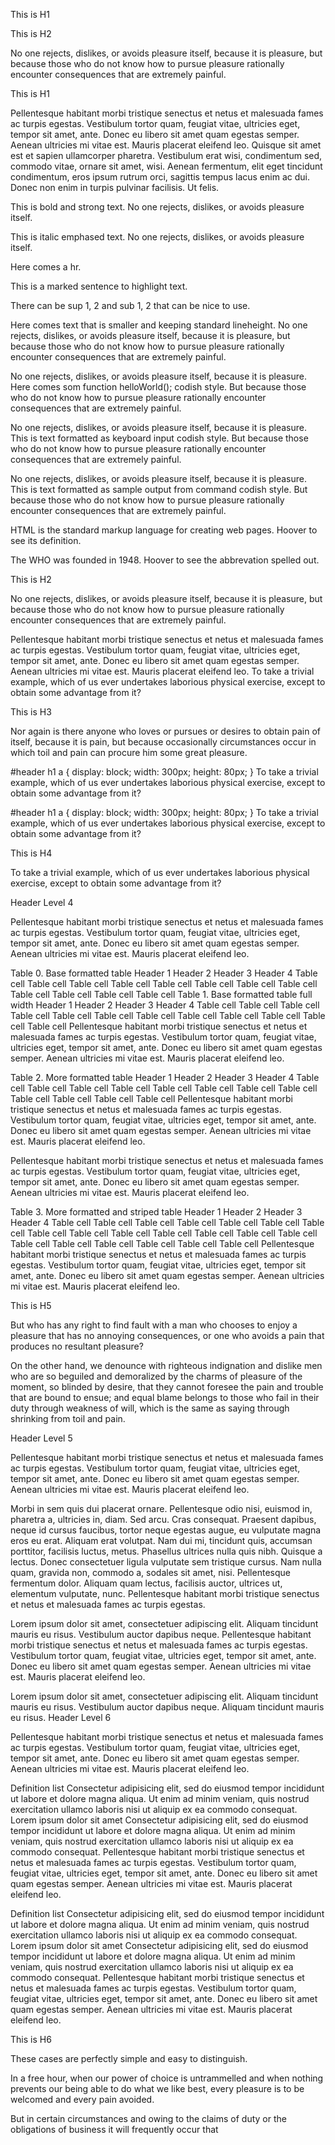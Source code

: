 This is H1

This is H2

No one rejects, dislikes, or avoids pleasure itself, because it is pleasure, but because those who do not know how to pursue pleasure rationally encounter consequences that are extremely painful.

This is H1

Pellentesque habitant morbi tristique senectus et netus et malesuada fames ac turpis egestas. Vestibulum tortor quam, feugiat vitae, ultricies eget, tempor sit amet, ante. Donec eu libero sit amet quam egestas semper. Aenean ultricies mi vitae est. Mauris placerat eleifend leo. Quisque sit amet est et sapien ullamcorper pharetra. Vestibulum erat wisi, condimentum sed, commodo vitae, ornare sit amet, wisi. Aenean fermentum, elit eget tincidunt condimentum, eros ipsum rutrum orci, sagittis tempus lacus enim ac dui. Donec non enim in turpis pulvinar facilisis. Ut felis.

This is bold and strong text. No one rejects, dislikes, or avoids pleasure itself.

This is italic emphased text. No one rejects, dislikes, or avoids pleasure itself.

Here comes a hr.

This is a marked sentence to highlight text.

There can be sup 1, 2 and sub 1, 2 that can be nice to use.

Here comes text that is smaller and keeping standard lineheight. No one rejects, dislikes, or avoids pleasure itself, because it is pleasure, but because those who do not know how to pursue pleasure rationally encounter consequences that are extremely painful.

No one rejects, dislikes, or avoids pleasure itself, because it is pleasure. Here comes som function helloWorld(); codish style. But because those who do not know how to pursue pleasure rationally encounter consequences that are extremely painful.

No one rejects, dislikes, or avoids pleasure itself, because it is pleasure. This is text formatted as keyboard input codish style. But because those who do not know how to pursue pleasure rationally encounter consequences that are extremely painful.

No one rejects, dislikes, or avoids pleasure itself, because it is pleasure. This is text formatted as sample output from command codish style. But because those who do not know how to pursue pleasure rationally encounter consequences that are extremely painful.

HTML is the standard markup language for creating web pages. Hoover to see its definition.

The WHO was founded in 1948. Hoover to see the abbrevation spelled out.

This is H2

No one rejects, dislikes, or avoids pleasure itself, because it is pleasure, but because those who do not know how to pursue pleasure rationally encounter consequences that are extremely painful.

Pellentesque habitant morbi tristique senectus et netus et malesuada fames ac turpis egestas. Vestibulum tortor quam, feugiat vitae, ultricies eget, tempor sit amet, ante. Donec eu libero sit amet quam egestas semper. Aenean ultricies mi vitae est. Mauris placerat eleifend leo.
To take a trivial example, which of us ever undertakes laborious physical exercise, except to obtain some advantage from it?

This is H3

Nor again is there anyone who loves or pursues or desires to obtain pain of itself, because it is pain, but because occasionally circumstances occur in which toil and pain can procure him some great pleasure.

#header h1 a {
  display: block;
  width: 300px;
  height: 80px;
}
To take a trivial example, which of us ever undertakes laborious physical exercise, except to obtain some advantage from it?

#header h1 a { display: block; width: 300px; height: 80px; }
To take a trivial example, which of us ever undertakes laborious physical exercise, except to obtain some advantage from it?

This is H4

To take a trivial example, which of us ever undertakes laborious physical exercise, except to obtain some advantage from it?

Header Level 4

Pellentesque habitant morbi tristique senectus et netus et malesuada fames ac turpis egestas. Vestibulum tortor quam, feugiat vitae, ultricies eget, tempor sit amet, ante. Donec eu libero sit amet quam egestas semper. Aenean ultricies mi vitae est. Mauris placerat eleifend leo.

Table 0. Base formatted table
Header 1	Header 2	Header 3	Header 4
Table cell	Table cell	Table cell	Table cell
Table cell	Table cell	Table cell	Table cell
Table cell	Table cell	Table cell	Table cell
Table 1. Base formatted table full width
Header 1	Header 2	Header 3	Header 4
Table cell	Table cell	Table cell	Table cell
Table cell	Table cell	Table cell	Table cell
Table cell	Table cell	Table cell	Table cell
Pellentesque habitant morbi tristique senectus et netus et malesuada fames ac turpis egestas. Vestibulum tortor quam, feugiat vitae, ultricies eget, tempor sit amet, ante. Donec eu libero sit amet quam egestas semper. Aenean ultricies mi vitae est. Mauris placerat eleifend leo.

Table 2. More formatted table
Header 1	Header 2	Header 3	Header 4
Table cell	Table cell	Table cell	Table cell
Table cell	Table cell	Table cell	Table cell
Table cell	Table cell	Table cell	Table cell
Pellentesque habitant morbi tristique senectus et netus et malesuada fames ac turpis egestas. Vestibulum tortor quam, feugiat vitae, ultricies eget, tempor sit amet, ante. Donec eu libero sit amet quam egestas semper. Aenean ultricies mi vitae est. Mauris placerat eleifend leo.

Pellentesque habitant morbi tristique senectus et netus et malesuada fames ac turpis egestas. Vestibulum tortor quam, feugiat vitae, ultricies eget, tempor sit amet, ante. Donec eu libero sit amet quam egestas semper. Aenean ultricies mi vitae est. Mauris placerat eleifend leo.

Table 3. More formatted and striped table
Header 1	Header 2	Header 3	Header 4
Table cell	Table cell	Table cell	Table cell
Table cell	Table cell	Table cell	Table cell
Table cell	Table cell	Table cell	Table cell
Table cell	Table cell	Table cell	Table cell
Table cell	Table cell	Table cell	Table cell
Pellentesque habitant morbi tristique senectus et netus et malesuada fames ac turpis egestas. Vestibulum tortor quam, feugiat vitae, ultricies eget, tempor sit amet, ante. Donec eu libero sit amet quam egestas semper. Aenean ultricies mi vitae est. Mauris placerat eleifend leo.

This is H5

But who has any right to find fault with a man who chooses to enjoy a pleasure that has no annoying consequences, or one who avoids a pain that produces no resultant pleasure?

On the other hand, we denounce with righteous indignation and dislike men who are so beguiled and demoralized by the charms of pleasure of the moment, so blinded by desire, that they cannot foresee the pain and trouble that are bound to ensue; and equal blame belongs to those who fail in their duty through weakness of will, which is the same as saying through shrinking from toil and pain.

Header Level 5

Pellentesque habitant morbi tristique senectus et netus et malesuada fames ac turpis egestas. Vestibulum tortor quam, feugiat vitae, ultricies eget, tempor sit amet, ante. Donec eu libero sit amet quam egestas semper. Aenean ultricies mi vitae est. Mauris placerat eleifend leo.

Morbi in sem quis dui placerat ornare. Pellentesque odio nisi, euismod in, pharetra a, ultricies in, diam. Sed arcu. Cras consequat.
Praesent dapibus, neque id cursus faucibus, tortor neque egestas augue, eu vulputate magna eros eu erat. Aliquam erat volutpat. Nam dui mi, tincidunt quis, accumsan porttitor, facilisis luctus, metus.
Phasellus ultrices nulla quis nibh. Quisque a lectus. Donec consectetuer ligula vulputate sem tristique cursus. Nam nulla quam, gravida non, commodo a, sodales sit amet, nisi.
Pellentesque fermentum dolor. Aliquam quam lectus, facilisis auctor, ultrices ut, elementum vulputate, nunc.
Pellentesque habitant morbi tristique senectus et netus et malesuada fames ac turpis egestas.

Lorem ipsum dolor sit amet, consectetuer adipiscing elit.
Aliquam tincidunt mauris eu risus.
Vestibulum auctor dapibus neque.
Pellentesque habitant morbi tristique senectus et netus et malesuada fames ac turpis egestas. Vestibulum tortor quam, feugiat vitae, ultricies eget, tempor sit amet, ante. Donec eu libero sit amet quam egestas semper. Aenean ultricies mi vitae est. Mauris placerat eleifend leo.

Lorem ipsum dolor sit amet, consectetuer adipiscing elit.
Aliquam tincidunt mauris eu risus.
Vestibulum auctor dapibus neque.
Aliquam tincidunt mauris eu risus.
Header Level 6

Pellentesque habitant morbi tristique senectus et netus et malesuada fames ac turpis egestas. Vestibulum tortor quam, feugiat vitae, ultricies eget, tempor sit amet, ante. Donec eu libero sit amet quam egestas semper. Aenean ultricies mi vitae est. Mauris placerat eleifend leo.

Definition list
Consectetur adipisicing elit, sed do eiusmod tempor incididunt ut labore et dolore magna aliqua. Ut enim ad minim veniam, quis nostrud exercitation ullamco laboris nisi ut aliquip ex ea commodo consequat.
Lorem ipsum dolor sit amet
Consectetur adipisicing elit, sed do eiusmod tempor incididunt ut labore et dolore magna aliqua. Ut enim ad minim veniam, quis nostrud exercitation ullamco laboris nisi ut aliquip ex ea commodo consequat.
Pellentesque habitant morbi tristique senectus et netus et malesuada fames ac turpis egestas. Vestibulum tortor quam, feugiat vitae, ultricies eget, tempor sit amet, ante. Donec eu libero sit amet quam egestas semper. Aenean ultricies mi vitae est. Mauris placerat eleifend leo.

Definition list
Consectetur adipisicing elit, sed do eiusmod tempor incididunt ut labore et dolore magna aliqua. Ut enim ad minim veniam, quis nostrud exercitation ullamco laboris nisi ut aliquip ex ea commodo consequat.
Lorem ipsum dolor sit amet
Consectetur adipisicing elit, sed do eiusmod tempor incididunt ut labore et dolore magna aliqua. Ut enim ad minim veniam, quis nostrud exercitation ullamco laboris nisi ut aliquip ex ea commodo consequat.
Pellentesque habitant morbi tristique senectus et netus et malesuada fames ac turpis egestas. Vestibulum tortor quam, feugiat vitae, ultricies eget, tempor sit amet, ante. Donec eu libero sit amet quam egestas semper. Aenean ultricies mi vitae est. Mauris placerat eleifend leo.

This is H6

These cases are perfectly simple and easy to distinguish.

In a free hour, when our power of choice is untrammelled and when nothing prevents our being able to do what we like best, every pleasure is to be welcomed and every pain avoided.

But in certain circumstances and owing to the claims of duty or the obligations of business it will frequently occur that
